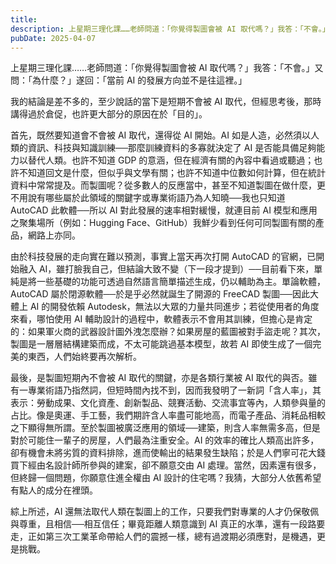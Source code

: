```yaml
---
title: 
description: 上星期三理化課……老師問道：「你覺得製圖會被 AI 取代嗎？」我答：「不會。」又問：「為什麼？」遂回：「當前 AI 的發展方向並不是……
pubDate: 2025-04-07
---
```


上星期三理化課……老師問道：「你覺得製圖會被 AI 取代嗎？」我答：「不會。」又問：「為什麼？」遂回：「當前 AI 的發展方向並不是往這裡。」

我的結論是差不多的，至少說話的當下是短期不會被 AI 取代，但經思考後，那時講得過於倉促，也許更大部分的原因在於「目的」。

首先，既然要知道會不會被 AI 取代，還得從 AI 開始。AI 如是人造，必然須以人類的資訊、科技與知識訓練──那麼訓練資料的多寡就決定了 AI 是否能具備足夠能力以替代人類。也許不知道 GDP 的意涵，但在經濟有關的內容中看過或聽過；也許不知道回文是什麼，但似乎與文學有關；也許不知道中位數如何計算，但在統計資料中常常提及。而製圖呢？從多數人的反應當中，甚至不知道製圖在做什麼，更不用說有哪些屬於此領域的關鍵字或專業術語乃為人知曉──我也只知道 AutoCAD 此軟體──所以 AI 對此發展的速率相對緩慢，就連目前 AI 模型和應用之聚集場所（例如：Hugging Face、GitHub）我鮮少看到任何可同製圖有關的產品，網路上亦同。

由於科技發展的走向實在難以預測，事實上當天再次打開 AutoCAD 的官網，已開始融入 AI，雖打臉我自己，但結論大致不變（下一段才提到）──目前看下來，單純是將一些基礎的功能可透過自然語言簡單描述生成，仍以輔助為主。單論軟體，AutoCAD 屬於閉源軟體──於是乎必然就誕生了開源的 FreeCAD 製圖──因此大體上 AI 的開發依賴 Autodesk，無法以大眾的力量共同進步；若從使用者的角度來看，哪怕使用 AI 輔助設計的過程中，軟體表示不會用其訓練，但擔心是肯定的：如果軍火商的武器設計圖外洩怎麼辦？如果房屋的藍圖被對手盜走呢？其次，製圖是一層層結構建築而成，不太可能跳過基本模型，故若 AI 即使生成了一個完美的東西，人們始終要再次解析。

最後，是製圖短期內不會被 AI 取代的關鍵，亦是各類行業被 AI 取代的與否。雖有一專業術語乃指然詞，但短時間內找不到，因而我發明了一新詞「含人率」，其表示：勞動成果、文化資產、創新製品、競賽活動、交流事宜等內，人類參與量的占比。像是奧運、手工藝，我們期許含人率盡可能地高，而電子產品、消耗品相較之下顯得無所謂。至於製圖被廣泛應用的領域──建築，則含人率無需多高，但是對於可能住一輩子的房屋，人們最為注重安全。AI 的效率的確比人類高出許多，卻有機會未將劣質的資料排除，進而使輸出的結果發生缺陷；於是人們寧可花大錢買下經由名設計師所參與的建案，卻不願意交由 AI 處理。當然，因素還有很多，但終歸一個問題，你願意住進全權由 AI 設計的住宅嗎？我猜，大部分人依舊希望有點人的成分在裡頭。

綜上所述，AI 還無法取代人類在製圖上的工作，只要我們對專業的人才仍保敬佩與尊重，且相信──相互信任；畢竟距離人類意識到 AI 真正的水準，還有一段路要走，正如第三次工業革命帶給人們的震撼一樣，總有過渡期必須應對，是機遇，更是挑戰。
